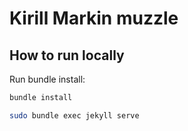 # Kirill Markin muzzle

## How to run locally

Run bundle install:

```bash
bundle install
```

```bash
sudo bundle exec jekyll serve
```
